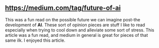 ## https://medium.com/tag/future-of-ai
This was a fun read on the possible future we can imagine post-the development of **AI**. These sort of opinion pieces are stuff I like to read especially when trying to cool down and alleviate some sort of stress. This article was a fun read, and medium in general is great for pieces of that same ilk. I enjoyed this article.
